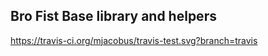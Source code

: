 Bro Fist Base library and helpers
---------------------------------

https://travis-ci.org/mjacobus/travis-test.svg?branch=travis
